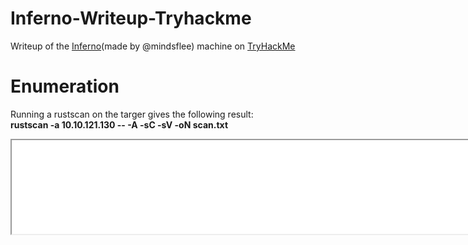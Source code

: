 # Inferno-Writeup-Tryhackme
Writeup of the <a href="https://tryhackme.com/room/inferno" target="_blank">Inferno</a>(made by @mindsflee) machine on <a href="https://tryhackme.com" targer="_blank">TryHackMe</a>


# Enumeration
Running a rustscan on the targer gives the following result:
<br><strong>rustscan -a 10.10.121.130 -- -A -sC -sV -oN scan.txt</strong>
<iframe src="scan.txt" width="900" title="scan_iframe"></iframe>

